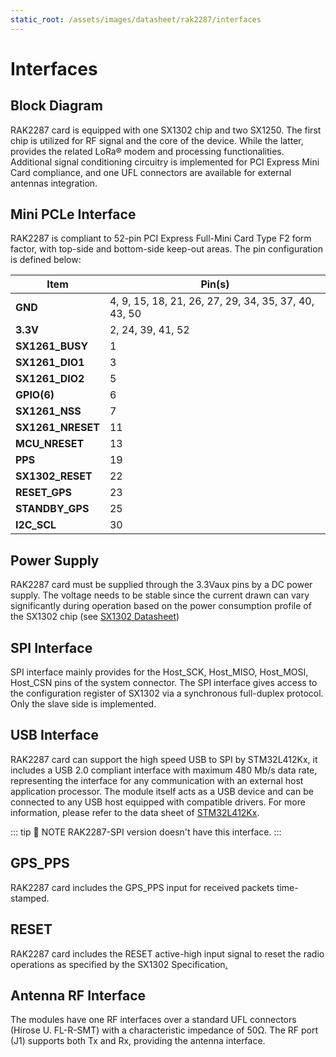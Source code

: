```yaml
---
static_root: /assets/images/datasheet/rak2287/interfaces
---
```


# Interfaces

## Block Diagram

<rk-img
  :src="`${$frontmatter.static_root}/block_diagram.png`"
  width="100%"
  figure-number="1"
  caption="RAK2287 Block Diagram"
/>

RAK2287 card is equipped with one SX1302 chip and two SX1250. The first chip is utilized for RF signal and the core of the device. While the latter, provides the related LoRa® modem and processing functionalities. Additional signal conditioning circuitry is implemented for PCI Express Mini Card compliance, and one UFL connectors are available for external antennas integration.

## Mini PCLe Interface

RAK2287 is compliant to 52-pin PCI Express Full-Mini Card Type F2 form factor, with top-side and bottom-side keep-out areas. The pin configuration is defined below:

| **Item**          | **Pin(s)**                                           |
| ----------------- | ---------------------------------------------------- |
| **GND**           | 4, 9, 15, 18, 21, 26, 27, 29, 34, 35, 37, 40, 43, 50 |
| **3.3V**          | 2, 24, 39, 41, 52                                    |
| **SX1261_BUSY**   | 1                                                    |
| **SX1261_DIO1**   | 3                                                    |
| **SX1261_DIO2**   | 5                                                    |
| **GPIO(6)**       | 6                                                    |
| **SX1261_NSS**    | 7                                                    |
| **SX1261_NRESET** | 11                                                   |
| **MCU_NRESET**    | 13                                                   |
| **PPS**           | 19                                                   |
| **SX1302_RESET**  | 22                                                   |
| **RESET_GPS**     | 23                                                   |
| **STANDBY_GPS**   | 25                                                   |
| **I2C_SCL**       | 30                                                   |

## Power Supply

RAK2287 card must be supplied through the 3.3Vaux pins by a DC power supply. The voltage needs to be stable since the current drawn can vary significantly during operation based on the power consumption profile of the SX1302 chip (see [SX1302 Datasheet](https://www.mouser.com/pdfDocs/Semtech_08072019_DS_SX1302_V10-1626824.pdf))

## SPI Interface

SPI interface mainly provides for the Host_SCK, Host_MISO, Host_MOSI, Host_CSN pins of the system connector. The SPI interface gives access to the configuration register of SX1302 via a synchronous full-duplex protocol. Only the slave side is implemented.

## USB Interface

RAK2287 card can support the high speed USB to SPI by STM32L412Kx, it includes a USB 2.0 compliant interface with maximum 480 Mb/s data rate, representing the interface for any communication with an external host application processor. The module itself acts as a USB device and can be connected to any USB host equipped with compatible drivers. For more information, please refer to the data sheet of [STM32L412Kx](https://static6.arrow.com/aropdfconversion/aa9551e10fd0227ad8a1e3981a1804037f0d680f/stm32l412t8.pdf).

::: tip 📝 NOTE
RAK2287-SPI version doesn't have this interface.
:::

## GPS_PPS

RAK2287 card includes
the GPS_PPS input for received packets time-stamped.

## RESET

RAK2287 card includes the RESET active-high input signal to reset the radio operations as specified by the SX1302 Specification[.](#_bookmark73)

## Antenna RF Interface

The modules have one RF interfaces over a standard UFL connectors (Hirose U. FL-R-SMT) with a characteristic impedance of 50Ω. The RF port (J1) supports both Tx and Rx, providing the antenna interface.
